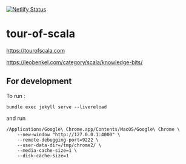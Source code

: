 [![Netlify Status](https://api.netlify.com/api/v1/badges/23c38894-313e-4663-9f40-5375f008f18e/deploy-status)](https://app.netlify.com/sites/tour-of-scala/deploys)

# tour-of-scala

https://tourofscala.com

https://leobenkel.com/category/scala/knowledge-bits/


## For development

To run : 

```
bundle exec jekyll serve --livereload
```

and run

```
/Applications/Google\ Chrome.app/Contents/MacOS/Google\ Chrome \
    --new-window "http://127.0.0.1:4000" \
    --remote-debugging-port=9222 \
    --user-data-dir=/tmp/chrome2/ \
    --media-cache-size=1 \
    --disk-cache-size=1
```
